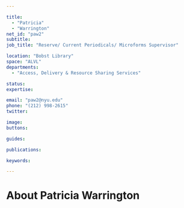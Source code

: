 ```yaml
---

title:
  - "Patricia"
  - "Warrington"
net_id: "paw2"
subtitle: 
job_title: "Reserve/ Current Periodicals/ Microforms Supervisor"

location: "Bobst Library"
space: "ALVL"
departments:
  - "Access, Delivery & Resource Sharing Services"

status: 
expertise:

email: "paw2@nyu.edu"
phone: "(212) 998-2615"
twitter: 

image: 
buttons:

guides:

publications:

keywords:

---
```


# About Patricia Warrington


